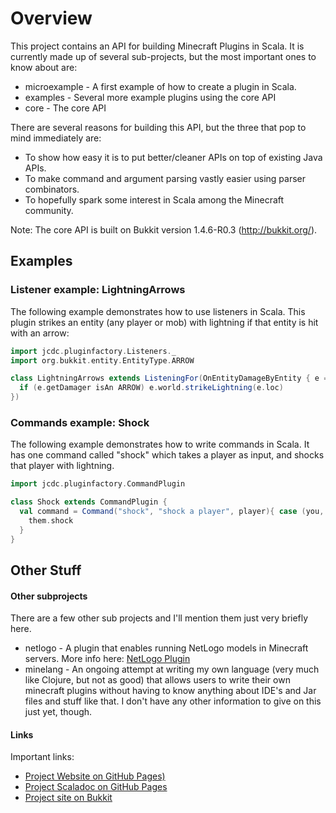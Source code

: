 # Overview

This project contains an API for building Minecraft Plugins in Scala.
It is currently made up of several sub-projects, but the most important ones to know about are:

  * microexample - A first example of how to create a plugin in Scala.
  * examples     - Several more example plugins using the core API
  * core         - The core API
  
There are several reasons for building this API, but the three that pop to mind immediately are:

  * To show how easy it is to put better/cleaner APIs on top of existing Java APIs.
  * To make command and argument parsing vastly easier using parser combinators.
  * To hopefully spark some interest in Scala among the Minecraft community.

Note: The core API is built on Bukkit version 1.4.6-R0.3 (http://bukkit.org/).

## Examples

### Listener example: LightningArrows

The following example demonstrates how to use listeners in Scala.
This plugin strikes an entity (any player or mob) with lightning
if that entity is hit with an arrow:

```scala
import jcdc.pluginfactory.Listeners._
import org.bukkit.entity.EntityType.ARROW

class LightningArrows extends ListeningFor(OnEntityDamageByEntity { e =>
  if (e.getDamager isAn ARROW) e.world.strikeLightning(e.loc)
})
```

### Commands example: Shock

The following example demonstrates how to write commands in Scala.
It has one command called "shock" which takes a player as input,
and shocks that player with lightning.

```scala
import jcdc.pluginfactory.CommandPlugin

class Shock extends CommandPlugin {
  val command = Command("shock", "shock a player", player){ case (you, them) =>
    them.shock
  }
}
```

## Other Stuff


#### Other subprojects

There are a few other sub projects and I'll mention them just very briefly here.

  * netlogo      - A plugin that enables running NetLogo models in Minecraft servers.
                   More info here: [NetLogo Plugin](https://github.com/joshcough/MinecraftPlugins/wiki/NetLogo)
  * minelang     - An ongoing attempt at writing my own language
                  (very much like Clojure, but not as good) that allows users to write their own
                  minecraft plugins without having to know anything about IDE's and Jar files and
                  stuff like that. I don't have any other information to give on this just yet, though.

#### Links

Important links:

  * [Project Website on GitHub Pages)](http://joshcough.github.com/MinecraftPlugins/)
  * [Project Scaladoc on GitHub Pages](http://joshcough.github.com/MinecraftPlugins/scaladoc)
  * [Project site on Bukkit](http://dev.bukkit.org/server-mods/scala-plugin-api/)
